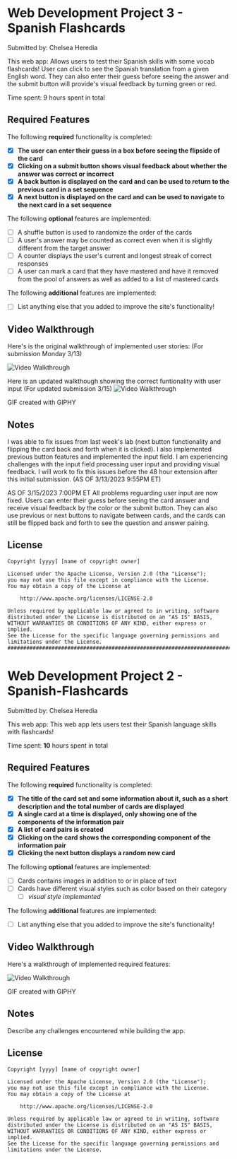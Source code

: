# Web Development Project 3 - Spanish Flashcards

Submitted by: Chelsea Heredia

This web app: Allows users to test their Spanish skills with some vocab flashcards! User can click to see the Spanish translation from a given English word. They can also enter their guess before seeing the answer and the submit button will provide's visual feedback by turning green or red.

Time spent: 9 hours spent in total

## Required Features

The following **required** functionality is completed:

- [X] **The user can enter their guess in a box before seeing the flipside of the card**
- [X] **Clicking on a submit button shows visual feedback about whether the answer was correct or incorrect**
- [X] **A back button is displayed on the card and can be used to return to the previous card in a set sequence**
- [X] **A next button is displayed on the card and can be used to navigate to the next card in a set sequence**

The following **optional** features are implemented:

- [ ] A shuffle button is used to randomize the order of the cards
- [ ] A user's answer may be counted as correct even when it is slightly different from the target answer
- [ ] A counter displays the user's current and longest streak of correct responses
- [ ] A user can mark a card that they have mastered and have it removed from the pool of answers as well as added to a list of mastered cards

The following **additional** features are implemented:

* [ ] List anything else that you added to improve the site's functionality!

## Video Walkthrough

Here's is the original walkthrough of implemented user stories: (For submission Monday 3/13)

<img src='https://media.giphy.com/media/v1.Y2lkPTc5MGI3NjExMGVlYzgyY2FlOWUzYTI4MThkMjM1YWJlOWY2M2MwMDU0Y2VmNDdlYSZjdD1n/ieMlmFZnrPRupGrSnF/giphy.gif' title='Video Walkthrough' width='' alt='Video Walkthrough' />

Here is an updated walkthough showing the correct funtionality with user input (For updated submission 3/15)
<img src='https://media.giphy.com/media/v1.Y2lkPTc5MGI3NjExMWFiNmYwODUwMGEzYWFjNTY5MjRmNzg3ZjAxYzU4NTdmZGVhNjc4NSZjdD1n/D38S1J9y9N0VgEO4ca/giphy.gif' title='Video Walkthrough' width='' alt='Video Walkthrough' />

<!-- Replace this with whatever GIF tool you used! -->
GIF created with GIPHY
<!-- Recommended tools:
[Kap](https://getkap.co/) for macOS
[ScreenToGif](https://www.screentogif.com/) for Windows
[peek](https://github.com/phw/peek) for Linux. -->

## Notes

I was able to fix issues from last week's lab (next button functionality and flipping the card back and forth when it is clicked). I also implemented previous button features and implemented the input field. I am experiencing challenges with the input field processing user input and providing visual feedback. I will work to fix this issues before the 48 hour extension after this initial submission. (AS OF 3/13/2023 9:55PM ET)

AS OF 3/15/2023 7:00PM ET
All problems reguarding user input are now fixed. Users can enter their guess before seeing the card answer and receive visual feedback by the color or the submit button. They can also use previous or next buttons to navigate between cards, and the cards can still be flipped back and forth to see the question and answer pairing. 

## License

    Copyright [yyyy] [name of copyright owner]

    Licensed under the Apache License, Version 2.0 (the "License");
    you may not use this file except in compliance with the License.
    You may obtain a copy of the License at

        http://www.apache.org/licenses/LICENSE-2.0

    Unless required by applicable law or agreed to in writing, software
    distributed under the License is distributed on an "AS IS" BASIS,
    WITHOUT WARRANTIES OR CONDITIONS OF ANY KIND, either express or implied.
    See the License for the specific language governing permissions and
    limitations under the License.
    ######################################################################################################################
# Web Development Project 2 - Spanish-Flashcards

Submitted by: Chelsea Heredia

This web app: This web app lets users test their Spanish language skills with flashcards!

Time spent: **10** hours spent in total

## Required Features

The following **required** functionality is completed:

- [X] **The title of the card set and some information about it, such as a short description and the total number of cards are displayed**
- [X] **A single card at a time is displayed, only showing one of the components of the information pair**
- [X] **A list of card pairs is created**
- [X] **Clicking on the card shows the corresponding component of the information pair**
- [X] **Clicking the next button displays a random new card**

The following **optional** features are implemented:

- [ ] Cards contains images in addition to or in place of text
- [ ] Cards have different visual styles such as color based on their category
  - [ ] *visual style implemented*

The following **additional** features are implemented:

* [ ] List anything else that you added to improve the site's functionality!

## Video Walkthrough

Here's a walkthrough of implemented required features:

<img src='https://media.giphy.com/media/v1.Y2lkPTc5MGI3NjExYTcyMjdiMmZkZDE2YzNmMWNjNmZjMjY1YmM3N2Y1MWQyNzgzZGM2NiZjdD1n/VFy5aF3DPJsTkUgwuV/giphy.gif' title='Video Walkthrough' width='' alt='Video Walkthrough' />

<!-- Replace this with whatever GIF tool you used! -->
GIF created with GIPHY 
<!-- Recommended tools:
[Kap](https://getkap.co/) for macOS
[ScreenToGif](https://www.screentogif.com/) for Windows
[peek](https://github.com/phw/peek) for Linux. -->

## Notes

Describe any challenges encountered while building the app.

## License

    Copyright [yyyy] [name of copyright owner]

    Licensed under the Apache License, Version 2.0 (the "License");
    you may not use this file except in compliance with the License.
    You may obtain a copy of the License at

        http://www.apache.org/licenses/LICENSE-2.0

    Unless required by applicable law or agreed to in writing, software
    distributed under the License is distributed on an "AS IS" BASIS,
    WITHOUT WARRANTIES OR CONDITIONS OF ANY KIND, either express or implied.
    See the License for the specific language governing permissions and
    limitations under the License.
